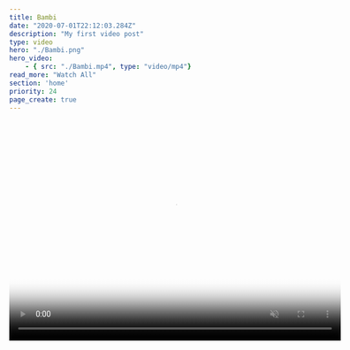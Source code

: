 ```yaml
---
title: Bambi
date: "2020-07-01T22:12:03.284Z"
description: "My first video post"
type: video
hero: "./Bambi.png"
hero_video: 
    - { src: "./Bambi.mp4", type: "video/mp4"}
read_more: "Watch All"
section: 'home'
priority: 24
page_create: true
---
```



<video poster="./Bambi.png" autoplay loop playsinline muted width="600" height="400">
    <source src="./Bambi.mp4" type="video/mp4">
</video>